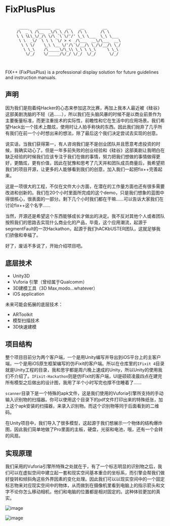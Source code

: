 # FixPlusPlus
```
                                                       
      ____    ______  __   __    __        __          
     /\  _`\ /\__  _\/\ \ /\ \  /\ \      /\ \         
     \ \ \L\_\/_/\ \/\ `\`\/'/' \_\ \___  \_\ \___     
      \ \  _\/  \ \ \ `\/ > <  /\___  __\/\___  __\    
       \ \ \/    \_\ \__ \/'/\`\/__/\ \_/\/__/\ \_/    
        \ \_\    /\_____\/\_\\ \_\ \ \_\     \ \_\     
         \/_/    \/_____/\/_/ \/_/  \/_/      \/_/     
                                                       
                                                       
```

FIX++ (FixPlusPlus) is a professional display solution for future guidelines and instruction manuals.

## 声明


因为我们是抱着纯Hacker的心态来参加这次比赛，再加上我本人最近被《硅谷》这部美剧洗脑的不轻（逃……），所以我们在头脑风暴的时候不是以商业前景作为主要衡量标准，而更注重技术的实际性，前瞻性和它在生活中的应用场景。我们希望Hack出一个技术上酷炫，使用时让人拍手称快的东西。因此我们抛弃了几乎所有我们在前一个小时想出来的想法，除了最后这个我们决定尝试去实现的创意。

说实话，当我们获得第一，有人咨询我们是不是创业团队并且愿意考虑投资的时候，我确实动心了。但是一年多前失败的创业经验和《硅谷》这部美剧让我明白在缺乏经验的时候我们应该专注于我们在做的事情，努力把我们想做的事情做得更好，更酷炫，更有价值，因此在犹豫和思考了几天并和团队成员商量后，我希望把我们的项目开源，让更多的人能够看到我们的创意，加入我们一起把fix++完善起来。

这是一项很大的工程，不仅在文件大小方面，在潜在的工作量方面也还有很多需要改进和创新的。我们在20个小时里面所完成的这个demo，只是我们想象的蓝图中得很核心，很表面的一部分。剩下几个小时我们都在干嘛……可以告诉大家我们在讨论fix++这个名字……

当然，开源还是希望这个东西能够成长才做出的决定。我不反对其他个人或者团队按照我们的思路去实现什么商业化的产品，毕竟，这个应用潮流，起源于segmentFault的一次Hackathon，起源于我们hACKbUSTER团队，这就足够我们骄傲和幸福了。

好了，废话不多说了，开始介绍项目吧。

## 底层技术

* Unity3D
* Vuforia 引擎（曾经属于Qualcomm）
* 3D建模工具（3D Max,modo...whatever）
* iOS application

未来可能会拓展的底层技术：

* ARToolkit
* 模型扫描技术
* 3D快速建模

## 项目结构

整个项目目前分为两个客户端，一个是用Unity编写并导出到iOS平台上的主客户端，一个是用iOS原生框架编写的仿iFixit的客户端。所以在仓库里的`IFixit 4`目录就是Unity工程的目录，我和思宇都是周六晚上速成的Unity，所以Unity的使用我们不介绍了。`IFixit-Hackathon`则是仿IFixit的客户端，UI是硕硕凌晨四点在建完所有模型之后做出的设计图，我用了半个小时写完也撑不住睡着了……

`scanner`目录下是一个特殊的apk文件，这是我们使用的Vuforia引擎所支持的手动输入识别物的扫描器。你可以使用这个目录下的pdf文件打印出来的特殊纸张，加上这个apk安装的扫描器，来录入识别物。而这个识别物等同于后面看到的二维码。

在Unity项目中，我们导入了很多模型，这起源于我们想展示一个物体的结构爆炸图，因此我们简单地做了Pro里面的主板，硬盘，光驱和电池，哦，还有一个会转的风扇。

## 实现原理

我们采用的Vuforia引擎所特殊之处就在于，有了一个标志明显的识别物之后，我们可以在虚拟空间中建立起一套和现实空间基本重合的坐标系，而引擎会帮我们做好旋转和倾斜角这些外界因素的变化处理。因此我们可以以现实空间中的一个固定标志物来对应现实空间中的物体，从而做到在摄像机里看到电脑上的指示箭头和文字不论你怎么移动相机，他们和电脑的位置都是相对固定的。这种体验更加的真实。

![image](https://raw.githubusercontent.com/hACKbUSTER/FixPlusPlus/master/image/1_s.jpg)

![image](https://raw.githubusercontent.com/hACKbUSTER/FixPlusPlus/master/image/5_s.jpg)

